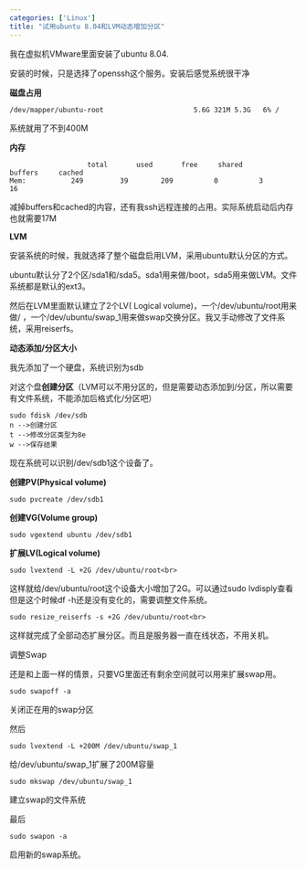 ```yaml
---
categories: ['Linux']
title: "试用ubuntu 8.04和LVM动态增加分区"
---
```


我在虚拟机VMware里面安装了ubuntu 8.04.

安装的时候，只是选择了openssh这个服务。安装后感觉系统很干净

**磁盘占用**
```
/dev/mapper/ubuntu-root                      5.6G 321M 5.3G   6% /
```

系统就用了不到400M

**内存**

```
                   total       used       free     shared    buffers     cached
Mem:           249         39        209          0          3         16
```
减掉buffers和cached的内容，还有我ssh远程连接的占用。实际系统启动后内存也就需要17M

**LVM**

安装系统的时候，我就选择了整个磁盘启用LVM，采用ubuntu默认分区的方式。

ubuntu默认分了2个区/sda1和/sda5。sda1用来做/boot，sda5用来做LVM。文件系统都是默认的ext3。

然后在LVM里面默认建立了2个LV( Logical volume)，一个/dev/ubuntu/root用来做/ ，一个/dev/ubuntu/swap_1用来做swap交换分区。我又手动修改了文件系统，采用reiserfs。

**动态添加/分区大小**

我先添加了一个硬盘，系统识别为sdb

对这个盘**创建分区**（LVM可以不用分区的，但是需要动态添加到/分区，所以需要有文件系统，不能添加后格式化/分区吧）

```
sudo fdisk /dev/sdb
n -->创建分区
t -->修改分区类型为8e
w -->保存结果
```

现在系统可以识别/dev/sdb1这个设备了。

**创建PV(Physical volume)**

```
sudo pvcreate /dev/sdb1
```

**创建VG(Volume group)**

```
sudo vgextend ubuntu /dev/sdb1
```

**扩展LV(Logical volume)**

```
sudo lvextend -L +2G /dev/ubuntu/root<br>
```

这样就给/dev/ubuntu/root这个设备大小增加了2G。可以通过sudo lvdisply查看
但是这个时候df -h还是没有变化的，需要调整文件系统。

```
sudo resize_reiserfs -s +2G /dev/ubuntu/root<br>
```

这样就完成了全部动态扩展分区。而且是服务器一直在线状态，不用关机。

调整Swap

还是和上面一样的情景，只要VG里面还有剩余空间就可以用来扩展swap用。

```
sudo swapoff -a
```

关闭正在用的swap分区

然后

```
sudo lvextend -L +200M /dev/ubuntu/swap_1
```

给/dev/ubuntu/swap_1扩展了200M容量

```
sudo mkswap /dev/ubuntu/swap_1
```

建立swap的文件系统

最后

```
sudo swapon -a
```

启用新的swap系统。

